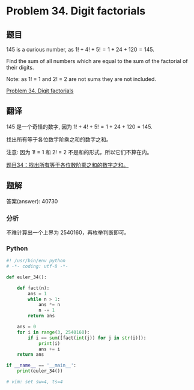 Problem 34. Digit factorials
==================================

## 题目

145 is a curious number, as $1! + 4! + 5! = 1 + 24 + 120 = 145$.

Find the sum of all numbers which are equal to the sum of the factorial of their digits.

Note: as 1! = 1 and 2! = 2 are not sums they are not included.

[Problem 34. Digit factorials](https://projecteuler.net/problem=34 "Problem 34")

## 翻译

145 是一个奇怪的数字, 因为 $1! + 4! + 5! = 1 + 24 + 120 = 145$.

找出所有等于各位数字阶乘之和的数字之和。

注意: 因为 1! = 1 和 2! = 2 不是和的形式，所以它们不算在内。

[题目34：找出所有等于各位数阶乘之和的数字之和。](http://pe.spiritzhang.com/index.php/2011-05-11-09-44-54/35-34 "题目34")

## 题解

答案(answer): 40730

### 分析

不难计算出一个上界为 2540160，再枚举判断即可。

### Python

~~~python
#! /usr/bin/env python
# -*- coding: utf-8 -*-

def euler_34():

    def fact(n):
        ans = 1
        while n > 1:
            ans *= n
            n -= 1
        return ans

    ans = 0
    for i in range(3, 2540160):
        if i == sum([fact(int(j)) for j in str(i)]):
            print(i)
            ans += i
    return ans

if __name__ == '__main__':
    print(euler_34())

# vim: set sw=4, ts=4
~~~
